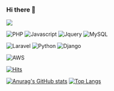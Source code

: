 ### Hi there 👋
 <a href="mailto:jmp7911@gmail.com">
   <img src="https://img.shields.io/badge/Gmail-d14836?style=flat-square&logo=Gmail&logoColor=white&link=jmp7911@gmail.com"/>
</a>

![PHP](https://img.shields.io/badge/PHP-777BB4?style=for-the-badge&logo=php&logoColor=white)
![Javascript](https://img.shields.io/badge/JavaScript-F7DF1E?style=for-the-badge&logo=JavaScript&logoColor=white)
![Jquery](https://img.shields.io/badge/jQuery-0769AD?style=for-the-badge&logo=jquery&logoColor=white)
![MySQL](https://img.shields.io/badge/MySQL-00000F?style=for-the-badge&logo=mysql&logoColor=white)


![Laravel](https://img.shields.io/badge/Laravel-FF2D20?style=for-the-badge&logo=laravel&logoColor=white)
![Python](https://img.shields.io/badge/Python-14354C?style=for-the-badge&logo=python&logoColor=white)
![Django](https://img.shields.io/badge/Django-092E20?style=for-the-badge&logo=django&logoColor=white)

![AWS](https://img.shields.io/badge/Amazon_AWS-232F3E?style=for-the-badge&logo=amazon-aws&logoColor=white)


[![Hits](https://hits.seeyoufarm.com/api/count/incr/badge.svg?url=https%3A%2F%2Fgithub.com%2Fjmp7911%2Fhit-counter&count_bg=%23555555&title_bg=%23555555&icon=github.svg&icon_color=%23E7E7E7&title=hits&edge_flat=false)](https://hits.seeyoufarm.com)

<div>
  
[![Anurag's GitHub stats](https://github-readme-stats.vercel.app/api?username=jmp7911&theme=radical)](https://github.com/anuraghazra/github-readme-stats)
[![Top Langs](https://github-readme-stats.vercel.app/api/top-langs/?username=jmp7911&layout=compact&hide=CSS,SCSS,Objective-C,Makefile,Javascript,HTML)](https://github.com/anuraghazra/github-readme-stats)
</div>
